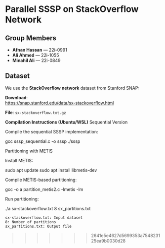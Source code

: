 
# Parallel SSSP on StackOverflow Network

## Group Members
- **Afnan Hassan** — 22i-0991  
- **Ali Ahmed** — 22i-1055  
- **Minahil Ali** — 22i-0849  

## Dataset

We use the **StackOverflow network** dataset from Stanford SNAP:

 **Download**:  
https://snap.stanford.edu/data/sx-stackoverflow.html

 **File**: `sx-stackoverflow.txt.gz`  


**Compilation Instructions (Ubuntu/WSL)**
Sequential Version

Compile the sequential SSSP implementation:

gcc sssp_sequential.c -o sssp
./sssp

Partitioning with METIS

Install METIS:

sudo apt update
sudo apt install libmetis-dev

Compile METIS-based partitioning:

gcc -o a partition_metis2.c -lmetis -lm

Run partitioning:

./a sx-stackoverflow.txt 8 sx_partitions.txt

    sx-stackoverflow.txt: Input dataset
    8: Number of partitions
    sx_partitions.txt: Output file
>>>>>>> 2641e5e4627d5699353a754823125ea9b0030d28
